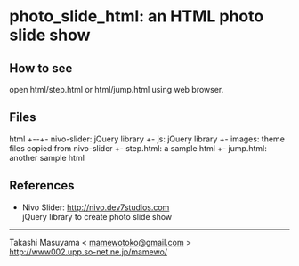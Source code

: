 photo_slide_html: an HTML photo slide show
=======================================================

How to see
----------

open html/step.html or html/jump.html using web browser.


Files
-----

  html
   +--+- nivo-slider: jQuery library
      +- js: jQuery library
      +- images: theme files copied from nivo-slider
      +- step.html: a sample html
      +- jump.html: another sample html

References
----------

* Nivo Slider: http://nivo.dev7studios.com  
  jQuery library to create photo slide show

----
Takashi Masuyama < mamewotoko@gmail.com >  
http://www002.upp.so-net.ne.jp/mamewo/
